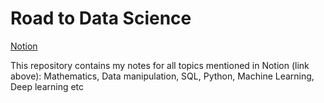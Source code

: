 # Road to Data Science

[Notion](https://sordid-suede-2a1.notion.site/Road-to-Data-Science-5247041b059146e2b87c204c56e15822)  

This repository contains my notes for all topics mentioned in Notion (link above): Mathematics, Data manipulation, SQL, Python, Machine Learning, Deep learning etc
